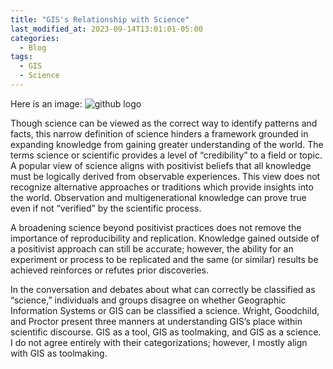 ```yaml
---
title: "GIS's Relationship with Science"
last_modified_at: 2023-09-14T13:01:01-05:00
categories:
  - Blog
tags:
  - GIS
  - Science
---
```


Here is an image: ![github logo](/Users/tatesutter/Desktop/openGIScience/t-sutter.github.io/assets/images/github-mark/github-mark.png)

Though science can be viewed as the correct way to identify patterns and facts, this narrow definition of science hinders a framework grounded in expanding knowledge from gaining greater understanding of the world. The terms science or scientific provides a level of “credibility” to a field or topic. A popular view of science aligns with positivist beliefs that all knowledge must be logically derived from observable experiences. This view does not recognize alternative approaches or traditions which provide insights into the world. Observation and multigenerational knowledge can prove true even if not “verified” by the scientific process.

A broadening science beyond positivist practices does not remove the importance of reproducibility and replication. Knowledge gained outside of a positivist approach can still be accurate; however, the ability for an experiment or process to be replicated and the same (or similar) results be achieved reinforces or refutes prior discoveries. 

In the conversation and debates about what can correctly be classified as “science,” individuals and groups disagree on whether Geographic Information Systems or GIS can be classified a science. Wright, Goodchild, and Proctor present three manners at understanding GIS’s place within scientific discourse. GIS as a tool, GIS as toolmaking, and GIS as a science. I do not agree entirely with their categorizations; however, I mostly align with GIS as toolmaking.